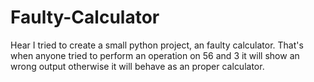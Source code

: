 # Faulty-Calculator
Hear I tried to create a small python project, an faulty calculator. That's when anyone tried to perform an operation on 56 and 3 it will show an wrong output otherwise it will behave as an proper calculator.
